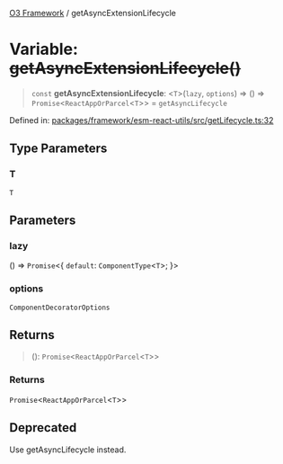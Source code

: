 [O3 Framework](../API.md) / getAsyncExtensionLifecycle

# Variable: ~~getAsyncExtensionLifecycle()~~

> `const` **getAsyncExtensionLifecycle**: \<`T`\>(`lazy`, `options`) => () => `Promise`\<`ReactAppOrParcel`\<`T`\>\> = `getAsyncLifecycle`

Defined in: [packages/framework/esm-react-utils/src/getLifecycle.ts:32](https://github.com/habeshabro/openmrs-esm-core/blob/main/packages/framework/esm-react-utils/src/getLifecycle.ts#L32)

## Type Parameters

### T

`T`

## Parameters

### lazy

() => `Promise`\<\{ `default`: `ComponentType`\<`T`\>; \}\>

### options

`ComponentDecoratorOptions`

## Returns

> (): `Promise`\<`ReactAppOrParcel`\<`T`\>\>

### Returns

`Promise`\<`ReactAppOrParcel`\<`T`\>\>

## Deprecated

Use getAsyncLifecycle instead.

